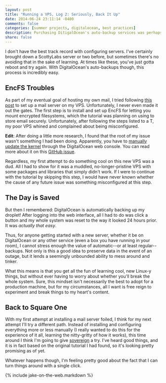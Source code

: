 ```yaml
---
layout: post
title: "Running a VPS, Log 2: Seriously, Back It Up"
date: 2014-06-24 23:11:14 -0400
comments: false
categories: [summer projects, digitalocean, best practices]
description: Purchasing DitigalOcean's auto-backup services was perhaps the best decision I've made in a long time.
share: false
---
```


I don't have the best track record with configuring servers. I've certainly brought down a ScottyLabs server or two before, but sometimes there's no avoiding that in the sake of learning. At times like these, you've just gotta reboot and try again. With DigitalOcean's auto-backups though, this process is incredibly easy.

<!-- more -->

## EncFS Troubles
As part of my eventual goal of hosting my own mail, I tried following [this post](//sealedabstract.com/code/nsa-proof-your-e-mail-in-2-hours/) to set up a mail server on my VPS. Unfortunately, I never even made it out the gates. The first step is to install and set up EncFS for letting you mount encrypted filesystems, which the tutorial was planning on using to store email securely. Unfortunately, after following the steps listed to a T, my poor VPS whined and complained about being misconfigured.

__Edit__: After doing a little more research, I found that the root of my issue wasn't something I had been doing. Apparently, you have to [manually update the kernel](https://www.digitalocean.com/community/tutorials/how-to-update-a-digitalocean-server-s-kernel-using-the-control-panel) through the DigitalOcean web console. You can read more about it on this [GitHub issue](https://github.com/al3x/sovereign/issues/147#issuecomment-43849647).

Regardless, my first attempt to do something cool on this new VPS was a dud. All I had to show for it was a muddled, no-longer-pristine VPS with some packages and libraries that simply didn't work. If I were to continue with the tutorial by skipping this step, I would have never known whether the cause of any future issue was something misconfigured at this step.

## The Day is Saved
But then I remembered: DigitalOcean is automatically backing up my droplet! After logging into the web interface, all I had to do was click a button and my whole system was reset to the way it looked 24 hours prior. It was _actually that easy_.

Thus, for anyone getting started with a new server, whether it be on DigitalOcean or any other service (even a box you have running in your room), I cannot stress enough the value of automatic--or at least regular--backups. Not only is this a good idea to preserve data in the event of an outage, but it lends a seemingly unbounded ability to mess around and tinker.

What this means is that you get all the fun of learning cool, new Linux-y things, but without ever having to worry about whether you'll break the whole system. Sure, this mindset isn't necessarily the best to adopt for a production machine, but for my circumstances, all I want is free reign to experiment and break things to my heart's content.

## Back to Square One
With my first attempt at installing a mail server foiled, I think for my next attempt I'll try a different path. Instead of installing and configuring everything more or less manually (I really wanted to do this for the experience of it all, learning the nitty-gritty of how it works), this time around I think I'm going to give [sovereign](https://github.com/al3x/sovereign) a try. I've heard good things, and it is in fact based on the original tutorial I had found, so it's looking pretty promising as of yet.

Whatever happens though, I'm feeling pretty good about the fact that I can turn things around with a single click.

{% include jake-on-the-web.markdown %}
